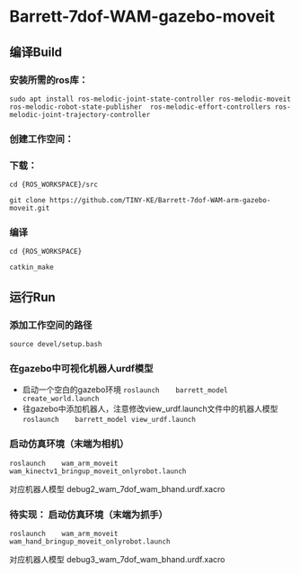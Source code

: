 # Barrett-7dof-WAM-gazebo-moveit

## 编译Build

### 安装所需的ros库：
```
sudo apt install ros-melodic-joint-state-controller ros-melodic-moveit  ros-melodic-robot-state-publisher  ros-melodic-effort-controllers ros-melodic-joint-trajectory-controller
```

### 创建工作空间：

### 下载：
```cd {ROS_WORKSPACE}/src```

```git clone https://github.com/TINY-KE/Barrett-7dof-WAM-arm-gazebo-moveit.git```

### 编译
```
cd {ROS_WORKSPACE}
```
```
catkin_make
```


## 运行Run
### 添加工作空间的路径
```source devel/setup.bash ```

### 在gazebo中可视化机器人urdf模型
+ 启动一个空白的gazebo环境
```roslaunch    barrett_model  create_world.launch  ```
+ 往gazebo中添加机器人，注意修改view_urdf.launch文件中的机器人模型
```roslaunch    barrett_model view_urdf.launch  ```


### 启动仿真环境（末端为相机）
```roslaunch    wam_arm_moveit    wam_kinectv1_bringup_moveit_onlyrobot.launch ```

对应机器人模型 debug2_wam_7dof_wam_bhand.urdf.xacro


### 待实现： 启动仿真环境（末端为抓手）
```roslaunch    wam_arm_moveit    wam_hand_bringup_moveit_onlyrobot.launch ```

对应机器人模型 debug3_wam_7dof_wam_bhand.urdf.xacro